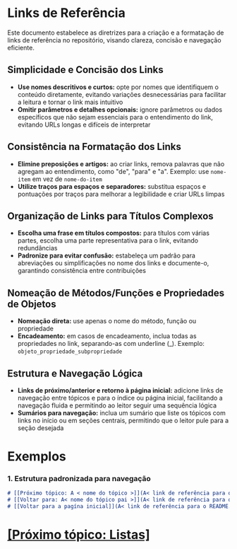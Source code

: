 # Links de Referência

Este documento estabelece as diretrizes para a criação e a formatação de links de referência no repositório, visando clareza, concisão e navegação eficiente.

## Simplicidade e Concisão dos Links

- **Use nomes descritivos e curtos:** opte por nomes que identifiquem o conteúdo diretamente, evitando variações desnecessárias para facilitar a leitura e tornar o link mais intuitivo
- **Omitir parâmetros e detalhes opcionais:** ignore parâmetros ou dados específicos que não sejam essenciais para o entendimento do link, evitando URLs longas e difíceis de interpretar

## Consistência na Formatação dos Links

- **Elimine preposições e artigos:** ao criar links, remova palavras que não agregam ao entendimento, como "de", "para" e "a". Exemplo: use `nome-item` em vez de `nome-do-item`
- **Utilize traços para espaços e separadores:** substitua espaços e pontuações por traços para melhorar a legibilidade e criar URLs limpas

## Organização de Links para Títulos Complexos

- **Escolha uma frase em títulos compostos:** para títulos com várias partes, escolha uma parte representativa para o link, evitando redundâncias
- **Padronize para evitar confusão:** estabeleça um padrão para abreviações ou simplificações no nome dos links e documente-o, garantindo consistência entre contribuições

## Nomeação de Métodos/Funções e Propriedades de Objetos

- **Nomeação direta:** use apenas o nome do método, função ou propriedade
- **Encadeamento:** em casos de encadeamento, inclua todas as propriedades no link, separando-as com underline (_). Exemplo: `objeto_propriedade_subpropriedade`

## Estrutura e Navegação Lógica

- **Links de próximo/anterior e retorno à página inicial:** adicione links de navegação entre tópicos e para o índice ou página inicial, facilitando a navegação fluida e permitindo ao leitor seguir uma sequência lógica
- **Sumários para navegação:** inclua um sumário que liste os tópicos com links no início ou em seções centrais, permitindo que o leitor pule para a seção desejada

# Exemplos

### 1. Estrutura padronizada para navegação

```Markdown
# [[Próximo tópico: A < nome do tópico >]](A< link de referência para o tópico >)
# [[Voltar para: A< nome do tópico pai >]](A< link de referência para o tópico pai >)
# [[Voltar para a pagína inicial]](A< link de referência para o README.md >)
```

# [[Próximo tópico: Listas]]()